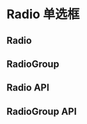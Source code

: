 # Radio 单选框

<!--@include: ../checkbox/parts/basic-1.md-->

## Radio

<!--@include: ../checkbox/parts/basic-2.md-->

## RadioGroup

<!--@include: ../checkbox/parts/basic-3.md-->

## Radio API

<!--@include: ../checkbox/parts/basic-4.md-->

## RadioGroup API

<!--@include: ../checkbox/parts/basic-5.md-->
